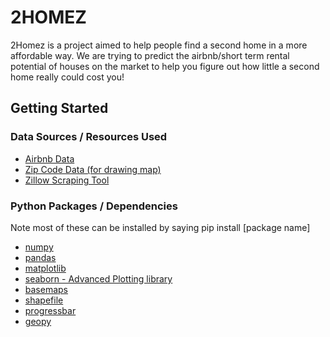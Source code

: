 # 2HOMEZ
2Homez is a project aimed to help people find a second home in a more affordable way. We are trying to predict the airbnb/short term rental potential of houses on the market to help you figure out how little a second home really could cost you!

## Getting Started

### Data Sources / Resources Used
* [Airbnb Data](http://insideairbnb.com/get-the-data.html)
* [Zip Code Data (for drawing map)](https://www2.census.gov/geo/tiger/TIGER2010/ZCTA5/2010/tl_2010_06_zcta510.zip)
* [Zillow Scraping Tool](https://github.com/ChrisMuir/Zillow)

### Python Packages / Dependencies
Note most of these can be installed by saying pip install [package name]

* [numpy](http://www.numpy.org)
* [pandas](http://pandas.pydata.org)
* [matplotlib](http://matplotlib.org)
* [seaborn - Advanced Plotting library](https://seaborn.pydata.org)
* [basemaps](http://matplotlib.org/basemap/index.html)
* [shapefile](https://pypi.python.org/pypi/pyshp)
* [progressbar](https://pypi.python.org/pypi/progressbar2/3.16.0)
* [geopy](https://pypi.python.org/pypi/geopy/1.11.0)
